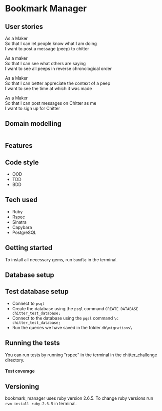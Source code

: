 # Bookmark Manager

## User stories

As a Maker  
So that I can let people know what I am doing    
I want to post a message (peep) to chitter  

As a maker  
So that I can see what others are saying    
I want to see all peeps in reverse chronological order

As a Maker  
So that I can better appreciate the context of a peep  
I want to see the time at which it was made  

As a Maker  
So that I can post messages on Chitter as me  
I want to sign up for Chitter   


## Domain modelling

![]()

## Features

## Code style
- OOD
- TDD
- BDD

## Tech used

- Ruby  
- Rspec  
- Sinatra  
- Capybara  
- PostgreSQL  

## Getting started

To install all necessary gems, run ```bundle``` in the terminal.

## Database setup

## Test database setup

- Connect to ```psql```
- Create the database using the ```psql``` command ```CREATE DATABASE chitter_test_database;```  
- Connect to the database using the ```pqsl``` command ```\c chitter_test_database;```  
- Run the queries we have saved in the folder ```db\migrations\```  

## Running the tests

You can run tests by running "rspec" in the terminal in the chitter_challenge directory.

#### Test coverage

## Versioning

bookmark_manager uses ruby version 2.6.5. To change ruby versions run
```rvm install ruby-2.6.5``` in terminal.
